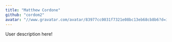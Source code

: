 ```yaml
---
title: "Matthew Cordone"
github: "cordom2"
avatar: "//www.gravatar.com/avatar/83977cc0031f7321e08bc13eb68cb8b6?d=identicon"
---
```


User description here!
